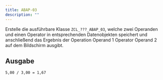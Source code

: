 ```yaml
---
title: ABAP-03
description: ""
---
```


Erstelle die ausführbare Klasse `ZCL_???_ABAP_03`, welche zwei Operanden und einen Operator in entsprechenden Datenobjekten speichert und anschließend das Ergebnis der Operation Operand 1 Operator Operand 2 auf dem Bildschirm ausgibt.

## Ausgabe

```
5,00 / 3,00 = 1,67
```
